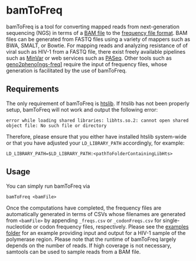 # bamToFreq
bamToFreq is a tool for converting mapped reads from next-generation sequencing (NGS) in terms of a [BAM file](https://samtools.github.io/hts-specs/SAMv1.pdf) to the [frequency file format](http://doi.org/10.1093/nar/gky349). BAM files can be generated from FASTQ files using a variety of mappers such as BWA, SMALT, or Bowtie. For mapping reads and analyzing resistance of of viral such as HIV-1 from a FASTQ file, there exist freely available pipelines such as [MinVar](https://github.com/ozagordi/MinVar) or web services such as [PASeq](https://paseq.org). Other tools such as <a href = "https://ngs.geno2pheno.org">geno2pheno[ngs-freq]</a> require the input of frequency files, whose generation is facilitated by the use of bamToFreq.

## Requirements
The only requirement of bamToFreq is [htslib](https://github.com/samtools/htslib). If htslib has not been properly setup, bamToFreq will not work and output the following error:
```
error while loading shared libraries: libhts.so.2: cannot open shared object file: No such file or directory
```
Therefore, please ensure that you either have installed htslib system-wide or that you have adjusted your ```LD_LIBRARY_PATH``` accordingly, for example:
```
LD_LIBRARY_PATH=$LD_LIBRARY_PATH:<pathToFolderContainingLibHts>
```

## Usage
You can simply run bamToFreq via
```
bamToFreq <bamFile>
```
Once the computations have completed, the frequency files are automatically generated in terms of CSVs whose filenames are generated from ```<bamFile>``` by appending ```_freqs.csv``` or ```_codonFreqs.csv``` for single-nucleotide or codon frequency files, respectively. Please see the [examples folder](examples) for an example providing input and output for a HIV-1 sample of the polymerase region. Please note that the runtime of bamToFreq largely depends on the number of reads. If high coverage is not necessary, samtools can be used to sample reads from a BAM file.
